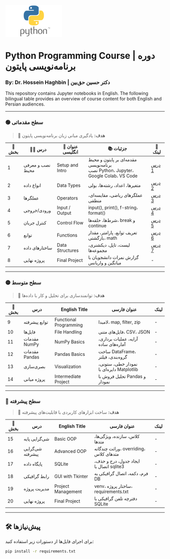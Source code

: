 <img src="images/Python-logo.png" alt="Python Course" width="180" height="100">

# Python Programming Course | دوره برنامه‌نویسی پایتون

### By: Dr. Hossein Haghbin | دکتر حسین حق‌بین 

This repository contains Jupyter notebooks in English. The following bilingual table provides an overview of course content for both English and Persian audiences.

---

### 🟢 سطح مقدماتی
> 🎯 **هدف:** یادگیری مبانی زبان برنامه‌نویسی پایتون


| 🔢 بخش | 🧑‍🏫 درس | 📝 عنوان انگلیسی | 📚 جزئیات | 🔗 لینک |
|-------|---------|------------------|----------------|----------------|
| 1 | نصب و معرفی محیط | Setup and Intro | مقدمه‌ای بر پایتون و محیط برنامه‌نویسی<br/>نصب Python، Jupyter، Google Colab، VS Code |[درس 1](https://github.com/haghbinh/Pylab/blob/master/Notebooks/sec1_setup_intro.ipynb)|
| 2 | انواع داده | Data Types | متغیرها، اعداد، رشته‌ها، بولی|[درس 2](https://github.com/haghbinh/Pylab/blob/master/Notebooks/sec2_Data_Types.ipynb)|
| 3 | عملگرها | Operators | عملگرهای ریاضی، مقایسه‌ای، منطقی | [درس 3](https://github.com/haghbinh/Pylab/blob/master/Notebooks/sec3_operators.ipynb) |
| 4 | ورودی/خروجی | Input / Output | input(), print(), f-string، format() | [درس 4](https://github.com/haghbinh/Pylab/blob/master/Notebooks/sec4_input_output.ipynb)  |
| 5 | کنترل جریان | Control Flow | شرط‌ها، حلقه‌ها، break و continue | [درس 5](https://github.com/haghbinh/Pylab/blob/master/Notebooks/sec5_Control_Flow.ipynb)  |
| 6 | توابع | Functions | تعریف توابع، پارامتر، مقدار بازگشتی، math | [درس 6](https://github.com/haghbinh/Pylab/blob/master/Notebooks/sec6_Functions.ipynb)  |
| 7 | ساختارهای داده | Data Structures | لیست، تاپل، دیکشنری، مجموعه‌ها | [درس 7](https://github.com/haghbinh/Pylab/blob/master/Notebooks/sec3_operatorssec7_Data_Structures.ipynb)  |
| 8 | پروژه نهایی | Final Project | گزارش نمرات دانشجویان با میانگین و واریانس | - |


---

### 🟡 سطح متوسط
> 🎯 **هدف:** توانمندسازی برای تحلیل و کار با داده‌ها

| 🔢 بخش | درس | English Title | عنوان فارسی | لینک |
|--------|------|----------------|----------------|------|
| 9 | توابع پیشرفته | Functional Programming | لامبدا، map, filter, zip | - |
| 10 | فایل‌ها | File Handling | فایل‌های متنی، CSV، JSON | - |
| 11 | مقدمات NumPy | NumPy Basics | آرایه، عملیات برداری، آماره‌های ساده | - |
| 12 | مقدمات Pandas | Pandas Basics | ساخت DataFrame، گروه‌بندی، فیلتر | - |
| 13 | بصری‌سازی | Visualization | نمودار خطی، ستونی، دایره‌ای با Matplotlib | - |
| 14 | پروژه میانی | Intermediate Project | تحلیل فروش با Pandas و نمودار | - |

---

### 🔵 سطح پیشرفته
> 🎯 **هدف:** ساخت ابزارهای کاربردی با قابلیت‌های پیشرفته

| 🔢 بخش | درس | English Title | عنوان فارسی | لینک |
|--------|------|----------------|----------------|------|
| 15 | شی‌گرایی پایه | Basic OOP | کلاس، سازنده، ویژگی‌ها، متدها | - |
| 16 | شی‌گرایی پیشرفته | Advanced OOP | وراثت چندگانه، overriding، متدهای کلاس | - |
| 17 | پایگاه داده | SQLite | ایجاد جدول، درج و حذف، اتصال با sqlite3 | - |
| 18 | رابط گرافیکی | GUI with Tkinter | فرم، دکمه، اتصال گرافیکی به DB | - |
| 19 | مدیریت پروژه | Project Management | venv، ساختار پروژه، requirements.txt | - |
| 20 | پروژه نهایی | Final Project | دفترچه تلفن گرافیکی با SQLite | - |


---

## 🛠 پیش‌نیازها

برای اجرای فایل‌ها از دستورات زیر استفاده کنید:

```bash
pip install -r requirements.txt
```
